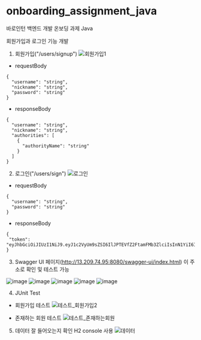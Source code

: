 # onboarding_assignment_java
바로인턴 백엔드 개발 온보딩 과제 Java

회원가입과 로그인 기능 개발

1. 회원가입("/users/signup")
![회원가입1](https://github.com/user-attachments/assets/d6de0324-542f-49ad-a12b-058434ae11b2)

- requestBody
```
{
  "username": "string",
  "nickname": "string",
  "password": "string"
}
```
- responseBody
```
{
  "username": "string",
  "nickname": "string",
  "authorities": [
    {
      "authorityName": "string"
    }
  ]
}
```


2. 로그인("/users/sign")
![로그인](https://github.com/user-attachments/assets/7795a699-48d0-4d03-8f96-af2cd17d7fcc)


- requestBody
```
{
  "username": "string",
  "password": "string"
}
```
- responseBody
```
{
 "token": "eyJhbGciOiJIUzI1NiJ9.eyJ1c2VyUm9sZSI6IlJPTEVfZ2FtamFMb3ZlciIsInN1YiI6IlVTRVIiLCJpYXQiOjE3Mzk3MjQzNDYsImV4cCI6MTczOTgxMDc0Nn0.5DK1KH10KS5jij4ZFpiDaq9lIAmuzl5XmBCzqNyvXQo"
}
```


3. Swagger UI 페이지(http://13.209.74.95:8080/swagger-ui/index.html) 이 주소로 확인 및 테스트 가능
   
![image](https://github.com/user-attachments/assets/ffa26e94-2160-467e-a74d-5f71b5983782)
![image](https://github.com/user-attachments/assets/6b902b01-bbc8-4a56-a1a8-aa456c83581e)
![image](https://github.com/user-attachments/assets/51c3096e-e747-4736-942a-91c27f7edbe5)
![image](https://github.com/user-attachments/assets/e752440c-d847-472d-88e9-a310394aa4b6)
![image](https://github.com/user-attachments/assets/687cbd66-781f-4808-8cb5-8d0e467c99c8)


4. JUnit Test

- 회원가입 테스트
![테스트_회원가입2](https://github.com/user-attachments/assets/f85d31d9-6864-4da9-b756-ddce69440e42)

- 존재하는 회원 테스트
![테스트_존재하는회원](https://github.com/user-attachments/assets/3e13e83f-88bd-427e-9d1e-258ee61328a8)

5. 데이터 잘 들어오는지 확인 H2 console 사용
![데이터](https://github.com/user-attachments/assets/fbad5c96-d49a-4e0e-9fe9-6b194b903242)


